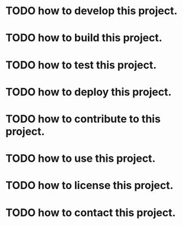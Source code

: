 # TODO how to develop this project.

# TODO how to build this project.

# TODO how to test this project.

# TODO how to deploy this project.

# TODO how to contribute to this project.

# TODO how to use this project.

# TODO how to license this project.

# TODO how to contact this project.